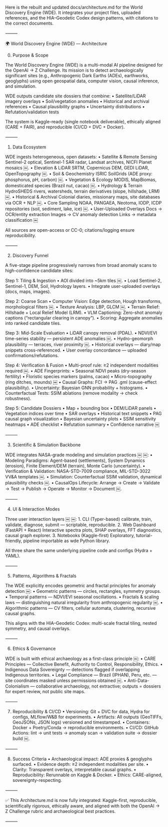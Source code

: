Here is the rebuilt and updated docs/architecture.md for the World Discovery Engine (WDE).
It integrates your project files, uploaded references, and the HIA–Geodetic Codex design patterns, with citations to the correct documents.

⸻

🌍 World Discovery Engine (WDE) — Architecture

0. Purpose & Scope

The World Discovery Engine (WDE) is a multi-modal AI pipeline designed for the OpenAI → Z Challenge.
Its mission is to detect archaeologically significant sites (e.g., Anthropogenic Dark Earths (ADEs), earthworks, geoglyphs) using open geospatial data, computer vision, causal inference, and simulation.

WDE outputs candidate site dossiers that combine:
	•	Satellite/LiDAR imagery overlays
	•	Soil/vegetation anomalies
	•	Historical and archival references
	•	Causal plausibility graphs
	•	Uncertainty distributions
	•	Refutation/validation tests

The system is Kaggle-ready (single notebook deliverable), ethically aligned (CARE + FAIR), and reproducible (CI/CD + DVC + Docker).

⸻

1. Data Ecosystem

WDE ingests heterogeneous, open datasets:
	•	Satellite & Remote Sensing
Sentinel-2 optical, Sentinel-1 SAR radar, Landsat archives, NICFI Planet mosaics ￼.
	•	Elevation & LiDAR
SRTM, Copernicus DEM, GEDI LiDAR, OpenTopography ￼.
	•	Soil & Geochemistry
ISRIC SoilGrids (ADE proxy: phosphorus, pH, carbon) ￼.
	•	Vegetation & Ecology
MODIS, MapBiomas, domesticated species (Brazil nut, cacao) ￼.
	•	Hydrology & Terrain
HydroSHEDS rivers, watersheds, terrain derivatives (slope, hillshade, LRM) ￼.
	•	Historical & Archival
Colonial diaries, missionary maps, site databases via OCR + NLP ￼.
	•	Core Sampling
NOAA, PANGAEA, Neotoma, IODP, ICDP repositories (soil, sediment, lake, ice) ￼.
	•	User-Uploaded Overlays
Docs → OCR/entity extraction
Images → CV anomaly detection
Links → metadata classification ￼

All sources are open-access or CC-0; citations/logging ensure reproducibility.

⸻

2. Discovery Funnel

A five-stage pipeline progressively narrows from broad anomaly scans to high-confidence candidate sites:

Step 1: Tiling & Ingestion
	•	AOI divided into ~5km tiles ￼.
	•	Load Sentinel-2, Sentinel-1, DEM, Soil, Hydrology layers.
	•	Integrate user-uploaded overlays (docs, maps, images).

Step 2: Coarse Scan
	•	Computer Vision: Edge detection, Hough transforms, morphological filters ￼.
	•	Texture Analysis: LBP, GLCM ￼.
	•	Terrain Relief: Hillshade + Local Relief Model (LRM).
	•	VLM Captioning: Zero-shot anomaly captions (“rectangular clearing in canopy”).
	•	Scoring: Aggregate anomalies into ranked candidate tiles.

Step 3: Mid-Scale Evaluation
	•	LiDAR canopy removal (PDAL).
	•	NDVI/EVI time-series stability — persistent ADE anomalies ￼.
	•	Hydro-geomorph plausibility — terraces, river proximity ￼.
	•	Historical overlays — diary/map snippets cross-referenced.
	•	User overlay concordance — uploaded confirmations/refutations.

Step 4: Verification & Fusion
	•	Multi-proof rule: ≥2 independent modalities required ￼.
	•	ADE Fingerprints:
	•	Seasonal NDVI peaks (dry-season fertility)
	•	Floristic species markers (palms, cacao)
	•	Micro-topography (ring ditches, mounds) ￼
	•	Causal Graphs: FCI → PAG .gml (cause-effect plausibility).
	•	Uncertainty: Bayesian GNN probability + histograms.
	•	Counterfactual Tests: SSIM ablations (remove modality → check robustness).

Step 5: Candidate Dossiers
	•	Map + bounding box
	•	DEM/LiDAR panels
	•	Vegetation indices over time
	•	SAR overlays
	•	Historical text snippets
	•	PAG causal graph visualization
	•	Bayesian uncertainty plots
	•	SSIM sensitivity heatmaps
	•	ADE checklist
	•	Refutation summary
	•	Confidence narrative ￼

⸻

3. Scientific & Simulation Backbone

WDE integrates NASA-grade modeling and simulation practices ￼ ￼:
	•	Modeling Paradigms:
Agent-based (settlements), System Dynamics (erosion), Finite Element/DEM (terrain), Monte Carlo (uncertainty).
	•	Verification & Validation:
NASA-STD-7009 compliance, MIL-STD-3022 VV&A templates ￼.
	•	Simulation:
Counterfactual SSIM validation, dynamical plausibility checks ￼.
	•	CausalOps Lifecycle:
Arrange → Create → Validate → Test → Publish → Operate → Monitor → Document ￼.

⸻

4. UI & Interaction Modes

Three user interaction layers ￼ ￼:
	1.	CLI (Typer-based)
calibrate, train, validate, diagnose, submit — scriptable, reproducible.
	2.	Web Dashboard (FastAPI + React)
Interactive spectra plots, SHAP overlays, FFT diagnostics, causal graph explorer.
	3.	Notebooks (Kaggle-first)
Exploratory, tutorial-friendly, pipeline importable as wde Python library.

All three share the same underlying pipeline code and configs (Hydra + YAML).

⸻

5. Patterns, Algorithms & Fractals

The WDE explicitly encodes geometric and fractal principles for anomaly detection ￼:
	•	Geometric patterns — circles, rectangles, symmetry groups.
	•	Temporal patterns — NDVI/EVI seasonal oscillations.
	•	Fractals & scaling laws — distinguishing natural irregularity from anthropogenic regularity ￼.
	•	Algorithmic patterns — CV filters, cellular automata, clustering, recursive causal graphs.

This aligns with the HIA–Geodetic Codex: multi-scale fractal tiling, nested symmetry, and causal overlays.

⸻

6. Ethics & Governance

WDE is built with ethical archaeology as a first-class principle ￼:
	•	CARE Principles — Collective Benefit, Authority to Control, Responsibility, Ethics.
	•	Indigenous Data Sovereignty — detections flagged if overlapping Indigenous territories.
	•	Legal Compliance — Brazil (IPHAN), Peru, etc. — site coordinates masked unless permissions obtained ￼.
	•	Anti-Data-Colonialism — collaborative archaeology, not extractive; outputs = dossiers for expert review, not public site maps.

⸻

7. Reproducibility & CI/CD
	•	Versioning: Git + DVC for data, Hydra for configs, MLflow/W&B for experiments.
	•	Artifacts: All outputs (GeoTIFFs, GeoJSONs, JSON logs) versioned and timestamped.
	•	Containers: Docker + Poetry/Conda → reproducible environments.
	•	CI/CD: GitHub Actions: lint → unit tests → anomaly scan → validation suite → dossier build ￼.

⸻

8. Success Criteria
	•	Archaeological impact: ADE proxies & geoglyphs surfaced.
	•	Evidence depth: ≥2 independent modalities per site.
	•	Clarity: Transparent overlays, interpretable causal graphs.
	•	Reproducibility: Rerunnable on Kaggle & Docker.
	•	Ethics: CARE-aligned, sovereignty-respecting.

⸻

✅ This Architecture.md is now fully integrated: Kaggle-first, reproducible, scientifically rigorous, ethically aware, and aligned with both the OpenAI → Z Challenge rubric and archaeological best practices.

⸻